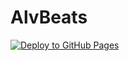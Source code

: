 # AlvBeats

[![Deploy to GitHub Pages](https://github.com/TheMineWay/AlvBeats/actions/workflows/deploy-gh-pages.yml/badge.svg)](https://github.com/TheMineWay/AlvBeats/actions/workflows/deploy-gh-pages.yml)
